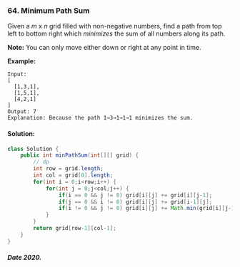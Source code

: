 ### 64. Minimum Path Sum

Given a *m* x *n* grid filled with non-negative numbers, find a path from top left to bottom right which *minimizes* the sum of all numbers along its path.

**Note:** You can only move either down or right at any point in time.

**Example:**

```
Input:
[
  [1,3,1],
  [1,5,1],
  [4,2,1]
]
Output: 7
Explanation: Because the path 1→3→1→1→1 minimizes the sum.
```

#### Solution:

```java
class Solution {
    public int minPathSum(int[][] grid) {
        // dp
        int row = grid.length;
        int col = grid[0].length;
        for(int i = 0;i<row;i++) {
            for(int j = 0;j<col;j++) {
                if(i == 0 && j != 0) grid[i][j] += grid[i][j-1];
                if(j == 0 && i != 0) grid[i][j] += grid[i-1][j];
                if(i != 0 && j != 0) grid[i][j] += Math.min(grid[i][j-1],grid[i-1][j]);
            }
        }
        return grid[row-1][col-1];
    }
}
```

##### Date 2020.